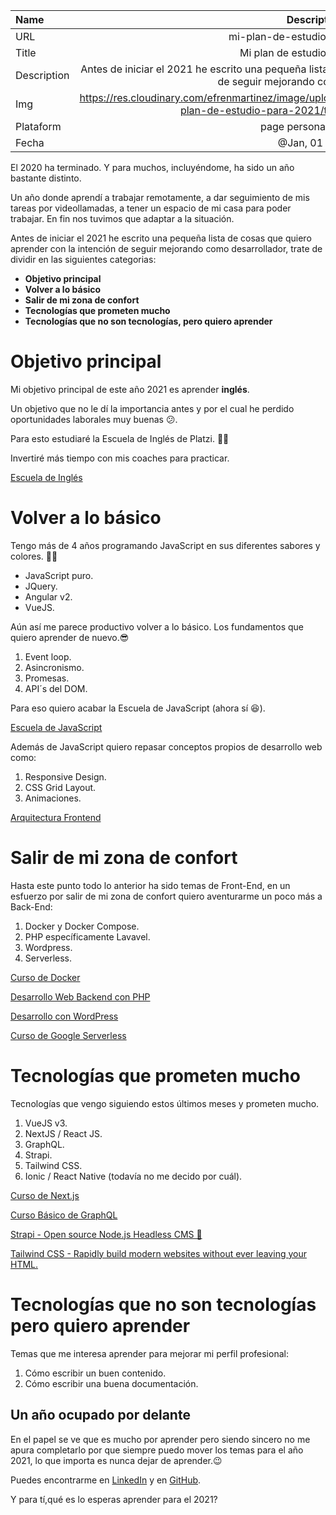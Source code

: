 | Name      | Description |
| :------------- | :----------: |
| URL | mi-plan-de-estudio-para-el-2021 |
| Title	| Mi plan de estudio para el 2021 |
| Description | Antes de iniciar el 2021 he escrito una pequeña lista de cosas que quiero aprender con la intención de seguir mejorando como desarrollador. |
| Img | https://res.cloudinary.com/efrenmartinez/image/upload/v1609402331/efrenmartinez.dev/blog/mi-plan-de-estudio-para-2021/thumbs-2021_hkcg5y.jpg |
| Plataform	| page personal - dev.to |
| Fecha| @Jan, 01 2021 |

El 2020 ha terminado. Y para muchos, incluyéndome, ha sido un año bastante distinto.

Un año donde aprendí a trabajar remotamente, a dar seguimiento de mis tareas por videollamadas, a tener un espacio de mi casa para poder trabajar. En fin nos tuvimos que adaptar a la situación.

Antes de iniciar el 2021 he escrito una pequeña lista de cosas que quiero aprender con la intención de seguir mejorando como desarrollador, trate de dividir en las siguientes categorias:

- **Objetivo principal**
- **Volver a lo básico**
- **Salir de mi zona de confort**
- **Tecnologías que prometen mucho**
- **Tecnologías que no son tecnologías, pero quiero aprender**

# Objetivo principal

Mi objetivo principal de este año 2021 es aprender **inglés**.

Un objetivo que no le dí la importancia antes y por el cual he perdido oportunidades laborales muy buenas 😕.

Para esto estudiaré la Escuela de Inglés de Platzi. 👌🏻

Invertiré más tiempo con mis coaches para practicar.

[Escuela de Inglés](https://platzi.com/idioma-ingles/)

# Volver a lo básico

Tengo más de 4 años programando JavaScript en sus diferentes sabores y colores. 🍧🍧

- JavaScript puro.
- JQuery.
- Angular v2.
- VueJS.

Aún así me parece productivo volver a lo básico. Los fundamentos que quiero aprender de nuevo.😎

1. Event loop.
2. Asincronismo.
3. Promesas.
4. API´s del DOM.

Para eso quiero acabar la Escuela de JavaScript (ahora sí 😆).

[Escuela de JavaScript](https://platzi.com/escuela-javascript/)

Además de JavaScript quiero repasar conceptos propios de desarrollo web como:

1. Responsive Design.
2. CSS Grid Layout.
3. Animaciones.

[Arquitectura Frontend](https://platzi.com/arquitecto/)

# Salir de mi zona de confort

Hasta este punto todo lo anterior ha sido temas de Front-End, en un esfuerzo por salir de mi zona de confort quiero aventurarme un poco más a Back-End:

1. Docker y Docker Compose.
2. PHP específicamente Lavavel.
3. Wordpress.
4. Serverless.

[Curso de Docker](https://platzi.com/clases/docker/)

[Desarrollo Web Backend con PHP](https://platzi.com/desarrollo-php/)

[Desarrollo con WordPress](https://platzi.com/desarrollo-wordpress/)

[Curso de Google Serverless](https://platzi.com/clases/google-serverless/)

# Tecnologías que prometen mucho

Tecnologías que vengo siguiendo estos últimos meses y prometen mucho.

1. VueJS v3.
2. NextJS / React JS.
3. GraphQL.
4. Strapi.
5. Tailwind CSS.
6. Ionic / React Native (todavía no me decido por cuál).

[Curso de Next.js](https://platzi.com/clases/next/)

[Curso Básico de GraphQL](https://platzi.com/clases/graphql/)

[Strapi - Open source Node.js Headless CMS 🚀](https://strapi.io/)

[Tailwind CSS - Rapidly build modern websites without ever leaving your HTML.](https://tailwindcss.com/)

# Tecnologías que no son tecnologías pero quiero aprender

Temas que me interesa aprender para mejorar mi perfil profesional:

1. Cómo escribir un buen contenido.
2. Cómo escribir una buena documentación.

## Un año ocupado por delante

En el papel se ve que es mucho por aprender pero siendo sincero no me apura completarlo por que siempre puedo mover los temas para el año 2021, lo que importa es nunca dejar de aprender.😉

Puedes encontrarme en [LinkedIn](https://www.linkedin.com/in/efren-martinez-rodriguez/) y en [GitHub](https://github.com/efrenmartinez).

Y para tí,qué es lo esperas aprender para el 2021?

